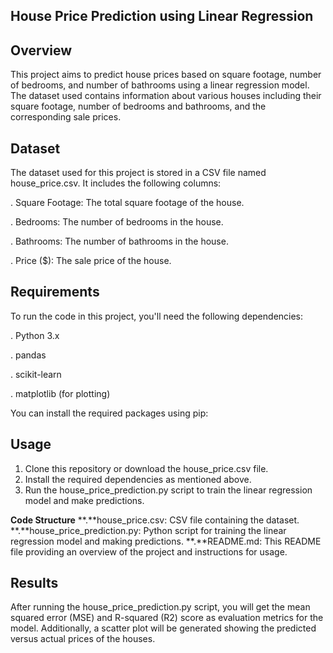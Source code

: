 **House Price Prediction using Linear Regression**
-----------------------------------------------------------------
**Overview**
-----------------------------------------------------------------
This project aims to predict house prices based on square footage, number of bedrooms, and number of bathrooms using a linear regression model. The dataset used contains information about various houses including their square footage, number of bedrooms and bathrooms, and the corresponding sale prices.

**Dataset**
-----------------------------------------------------------------
The dataset used for this project is stored in a CSV file named house_price.csv. It includes the following columns:

. Square Footage: The total square footage of the house.

. Bedrooms: The number of bedrooms in the house.

. Bathrooms: The number of bathrooms in the house.

. Price ($): The sale price of the house.

**Requirements**
-----------------------------------------------------------------
To run the code in this project, you'll need the following dependencies:

. Python 3.x

. pandas

. scikit-learn

. matplotlib (for plotting)


You can install the required packages using pip:


**Usage**
------------------------------------------------------------------
  1. Clone this repository or download the house_price.csv file.
2. Install the required dependencies as mentioned above.
3. Run the house_price_prediction.py script to train the linear regression model and make predictions.

**Code Structure**
**.**house_price.csv: CSV file containing the dataset.
**.**house_price_prediction.py: Python script for training the linear regression model and making predictions.
**.**README.md: This README file providing an overview of the project and instructions for usage.




**Results**
--------------------------------------------------------------------

After running the house_price_prediction.py script, you will get the mean squared error (MSE) and R-squared (R2) score as evaluation metrics for the model. Additionally, a scatter plot will be generated showing the predicted versus actual prices of the houses.
